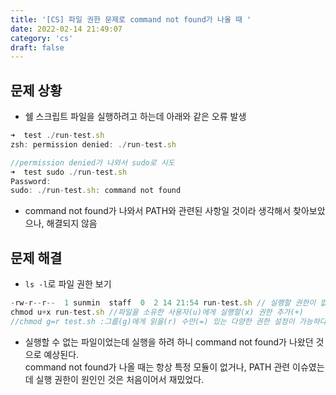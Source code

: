 ```yaml
---
title: '[CS] 파일 권한 문제로 command not found가 나올 때 '
date: 2022-02-14 21:49:07
category: 'cs'
draft: false
---
```


## 문제 상황
- 쉘 스크립트 파일을 실행하려고 하는데 아래와 같은 오류 발생

```js
➜  test ./run-test.sh
zsh: permission denied: ./run-test.sh

//permission denied가 나와서 sudo로 시도
➜  test sudo ./run-test.sh
Password:
sudo: ./run-test.sh: command not found 
```

- command not found가 나와서 PATH와 관련된 사항일 것이라 생각해서 찾아보았으나, 해결되지 않음

## 문제 해결
- `ls -l`로 파일 권한 보기
```js
-rw-r--r--  1 sunmin  staff  0  2 14 21:54 run-test.sh // 실행할 권한이 없음
chmod u+x run-test.sh //파일을 소유한 사용자(u)에게 실행할(x) 권한 추가(+)
//chmod g=r test.sh :그룹(g)에게 읽을(r) 수만(=) 있는 다양한 권한 설정이 가능하다.
```
- 실행할 수 없는 파일이었는데 실행을 하려 하니 command not found가 나왔던 것으로 예상된다.  
  command not found가 나올 때는 항상 특정 모듈이 없거나, PATH 관련 이슈였는데 실행 권한이 원인인 것은 처음이어서 재밌었다.